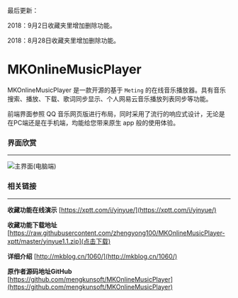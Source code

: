 最后更新：

2018：9月2日收藏夹里增加删除功能。

2018：8月28日收藏夹里增加删除功能。

MKOnlineMusicPlayer
========
MKOnlineMusicPlayer 是一款开源的基于 `Meting` 的在线音乐播放器。具有音乐搜索、播放、下载、歌词同步显示、个人网易云音乐播放列表同步等功能。

前端界面参照 QQ 音乐网页版进行布局，同时采用了流行的响应式设计，无论是在PC端还是在手机端，均能给您带来原生 app 般的使用体验。

### 界面欣赏
-----
![主界面(电脑端)](https://user-images.githubusercontent.com/16880885/30487091-f7b45980-9a64-11e7-9588-8b6b87ac6763.jpg)

### 相关链接
-----
**收藏功能在线演示** [https://xptt.com/i/yinyue/](https://xptt.com/i/yinyue/)

**收藏功能下载地址** [https://raw.githubusercontent.com/zhengyong100/MKOnlineMusicPlayer-xptt/master/yinyue1.1.zip](点击下载)

**详细介绍** [http://mkblog.cn/1060/](http://mkblog.cn/1060/)

**原作者源码地址GitHub** [https://github.com/mengkunsoft/MKOnlineMusicPlayer](https://github.com/mengkunsoft/MKOnlineMusicPlayer)
